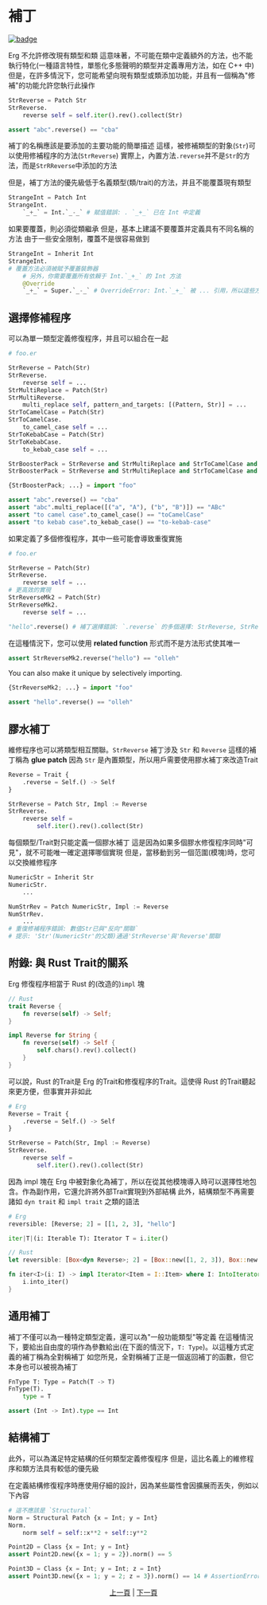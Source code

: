 # 補丁

[![badge](https://img.shields.io/endpoint.svg?url=https%3A%2F%2Fgezf7g7pd5.execute-api.ap-northeast-1.amazonaws.com%2Fdefault%2Fsource_up_to_date%3Fowner%3Derg-lang%26repos%3Derg%26ref%3Dmain%26path%3Ddoc/EN/syntax/type/07_patch.md%26commit_hash%3Dbade70ef91c040f40cb181399ad7056527d9a1c5)](https://gezf7g7pd5.execute-api.ap-northeast-1.amazonaws.com/default/source_up_to_date?owner=erg-lang&repos=erg&ref=main&path=doc/EN/syntax/type/07_patch.md&commit_hash=bade70ef91c040f40cb181399ad7056527d9a1c5)

Erg 不允許修改現有類型和類
這意味著，不可能在類中定義額外的方法，也不能執行特化(一種語言特性，單態化多態聲明的類型并定義專用方法，如在 C++ 中)
但是，在許多情況下，您可能希望向現有類型或類添加功能，并且有一個稱為"修補"的功能允許您執行此操作

```python
StrReverse = Patch Str
StrReverse.
    reverse self = self.iter().rev().collect(Str)

assert "abc".reverse() == "cba"
```

補丁的名稱應該是要添加的主要功能的簡單描述
這樣，被修補類型的對象(`Str`)可以使用修補程序的方法(`StrReverse`)
實際上，內置方法`.reverse`并不是`Str`的方法，而是`StrRReverse`中添加的方法

但是，補丁方法的優先級低于名義類型(類/trait)的方法，并且不能覆蓋現有類型

```python
StrangeInt = Patch Int
StrangeInt.
    `_+_` = Int.`_-_` # 賦值錯誤: . `_+_` 已在 Int 中定義
```

如果要覆蓋，則必須從類繼承
但是，基本上建議不要覆蓋并定義具有不同名稱的方法
由于一些安全限制，覆蓋不是很容易做到

```python
StrangeInt = Inherit Int
StrangeInt.
# 覆蓋方法必須被賦予覆蓋裝飾器
    # 另外，你需要覆蓋所有依賴于 Int.`_+_` 的 Int 方法
    @Override
    `_+_` = Super.`_-_` # OverrideError: Int.`_+_` 被 ... 引用，所以這些方法也必須被覆蓋
```

## 選擇修補程序

可以為單一類型定義修復程序，并且可以組合在一起

```python
# foo.er

StrReverse = Patch(Str)
StrReverse.
    reverse self = ...
StrMultiReplace = Patch(Str)
StrMultiReverse.
    multi_replace self, pattern_and_targets: [(Pattern, Str)] = ...
StrToCamelCase = Patch(Str)
StrToCamelCase.
    to_camel_case self = ...
StrToKebabCase = Patch(Str)
StrToKebabCase.
    to_kebab_case self = ...

StrBoosterPack = StrReverse and StrMultiReplace and StrToCamelCase and StrToKebabCase
StrBoosterPack = StrReverse and StrMultiReplace and StrToCamelCase and StrToKebabCase
```

```python
{StrBoosterPack; ...} = import "foo"

assert "abc".reverse() == "cba"
assert "abc".multi_replace([("a", "A"), ("b", "B")]) == "ABc"
assert "to camel case".to_camel_case() == "toCamelCase"
assert "to kebab case".to_kebab_case() == "to-kebab-case"
```

如果定義了多個修復程序，其中一些可能會導致重復實施

```python
# foo.er

StrReverse = Patch(Str)
StrReverse.
    reverse self = ...
# 更高效的實現
StrReverseMk2 = Patch(Str)
StrReverseMk2.
    reverse self = ...

"hello".reverse() # 補丁選擇錯誤: `.reverse` 的多個選擇: StrReverse, StrReverseMk2
```

在這種情況下，您可以使用 __related function__ 形式而不是方法形式使其唯一

```python
assert StrReverseMk2.reverse("hello") == "olleh"
```

You can also make it unique by selectively importing.

```python
{StrReverseMk2; ...} = import "foo"

assert "hello".reverse() == "olleh"
```

## 膠水補丁

維修程序也可以將類型相互關聯。`StrReverse` 補丁涉及 `Str` 和 `Reverse`
這樣的補丁稱為 __glue patch__
因為 `Str` 是內置類型，所以用戶需要使用膠水補丁來改造Trait

```python
Reverse = Trait {
    .reverse = Self.() -> Self
}

StrReverse = Patch Str, Impl := Reverse
StrReverse.
    reverse self =
        self.iter().rev().collect(Str)
```

每個類型/Trait對只能定義一個膠水補丁
這是因為如果多個膠水修復程序同時"可見"，就不可能唯一確定選擇哪個實現
但是，當移動到另一個范圍(模塊)時，您可以交換維修程序

```python
NumericStr = Inherit Str
NumericStr.
    ...

NumStrRev = Patch NumericStr, Impl := Reverse
NumStrRev.
    ...
# 重復修補程序錯誤: 數值Str已與"反向"關聯`
# 提示: 'Str'(NumericStr'的父類)通過'StrReverse'與'Reverse'關聯
```

## 附錄: 與 Rust Trait的關系

Erg 修復程序相當于 Rust 的(改造的)`impl` 塊

```rust
// Rust
trait Reverse {
    fn reverse(self) -> Self;
}

impl Reverse for String {
    fn reverse(self) -> Self {
        self.chars().rev().collect()
    }
}
```

可以說，Rust 的Trait是 Erg 的Trait和修復程序的Trait。這使得 Rust 的Trait聽起來更方便，但事實并非如此

```python
# Erg
Reverse = Trait {
    .reverse = Self.() -> Self
}

StrReverse = Patch(Str, Impl := Reverse)
StrReverse.
    reverse self =
        self.iter().rev().collect(Str)
```

因為 impl 塊在 Erg 中被對象化為補丁，所以在從其他模塊導入時可以選擇性地包含。作為副作用，它還允許將外部Trait實現到外部結構
此外，結構類型不再需要諸如 `dyn trait` 和 `impl trait` 之類的語法

```python
# Erg
reversible: [Reverse; 2] = [[1, 2, 3], "hello"]

iter|T|(i: Iterable T): Iterator T = i.iter()
```

```rust
// Rust
let reversible: [Box<dyn Reverse>; 2] = [Box::new([1, 2, 3]), Box::new("hello")];

fn iter<I>(i: I) -> impl Iterator<Item = I::Item> where I: IntoIterator {
    i.into_iter()
}
```

## 通用補丁

補丁不僅可以為一種特定類型定義，還可以為"一般功能類型"等定義
在這種情況下，要給出自由度的項作為參數給出(在下面的情況下，`T: Type`)。以這種方式定義的補丁稱為全對稱補丁
如您所見，全對稱補丁正是一個返回補丁的函數，但它本身也可以被視為補丁

```python
FnType T: Type = Patch(T -> T)
FnType(T).
    type = T

assert (Int -> Int).type == Int
```

## 結構補丁

此外，可以為滿足特定結構的任何類型定義修復程序
但是，這比名義上的維修程序和類方法具有較低的優先級

在定義結構修復程序時應使用仔細的設計，因為某些屬性會因擴展而丟失，例如以下內容

```python
# 這不應該是 `Structural`
Norm = Structural Patch {x = Int; y = Int}
Norm.
    norm self = self::x**2 + self::y**2

Point2D = Class {x = Int; y = Int}
assert Point2D.new({x = 1; y = 2}).norm() == 5

Point3D = Class {x = Int; y = Int; z = Int}
assert Point3D.new({x = 1; y = 2; z = 3}).norm() == 14 # AssertionError:
```

<p align='center'>
    <a href='./06_nst_vs_sst.md'>上一頁</a> | <a href='./08_value.md'>下一頁</a>
</p>
